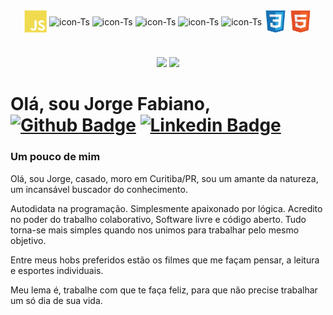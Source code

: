 <div style="display: inline_block;" align="center">
  <img align="center" alt="icon-Js" height="36" width="36" src="https://raw.githubusercontent.com/devicons/devicon/master/icons/javascript/javascript-plain.svg">
  <img align="center" alt="icon-Ts" height="36" width="36" src="https://cdn.jsdelivr.net/gh/devicons/devicon/icons/php/php-original.svg">
  <img align="center" alt="icon-Ts" height="36" width="36" src="https://cdn.jsdelivr.net/gh/devicons/devicon/icons/laravel/laravel-plain.svg">
  <img align="center" alt="icon-Ts" height="36" width="36" src="https://cdn.jsdelivr.net/gh/devicons/devicon/icons/nodejs/nodejs-original.svg">
  <img align="center" alt="icon-Ts" height="36" width="36" src="https://cdn.jsdelivr.net/gh/devicons/devicon/icons/mysql/mysql-original.svg">
  <img align="center" alt="icon-Ts" height="36" width="36" src="https://cdn.jsdelivr.net/gh/devicons/devicon/icons/postgresql/postgresql-original.svg">
  <img align="center" alt="icon-CSS" height="36" width="36" src="https://raw.githubusercontent.com/devicons/devicon/master/icons/css3/css3-original.svg">
  <img align="center" alt="icon-HTML" height="36" width="36" src="https://raw.githubusercontent.com/devicons/devicon/master/icons/html5/html5-original.svg">
</div>

#

<div style="display: inline_block" align="center">
  <img height="150em" src="https://github-readme-stats-eight-theta.vercel.app/api?username=jorgekania&show_icons=true&theme=dracula&include_all_commits=true&count_private=true"/>
  <img height="150em" src="https://github-readme-stats.vercel.app/api/top-langs/?username=jorgekania&layout=compact&langs_count=8&theme=dracula"/>
</div>

# Olá, sou Jorge Fabiano, [![Github Badge](https://img.shields.io/badge/-Github-000?style=flat-square&logo=Github&logoColor=white&link=https://github.com/jorgekania)](https://github.com/jorgekania) [![Linkedin Badge](https://img.shields.io/badge/-LinkedIn-blue?style=flat-square&logo=Linkedin&logoColor=white&link=https://www.linkedin.com/public-profile/settings?trk=d_flagship3_profile_self_view_public_profile)](https://www.linkedin.com/public-profile/settings?trk=d_flagship3_profile_self_view_public_profile)


### Um pouco de mim
Olá, sou Jorge, casado, moro em Curitiba/PR, sou um amante da natureza, um incansável buscador do conhecimento.

Autodidata na programação. Simplesmente apaixonado por lógica. Acredito no poder do trabalho colaborativo, Software livre e código aberto. Tudo torna-se mais simples quando nos unimos para trabalhar pelo mesmo objetivo.

Entre meus hobs preferidos estão os filmes que me façam pensar, a leitura e esportes individuais.

Meu lema é, trabalhe com que te faça feliz, para que não precise trabalhar um só dia de sua vida.
